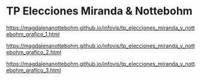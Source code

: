 # TP Elecciones Miranda & Nottebohm

https://magdalenanottebohm.github.io/infovis/tp_elecciones_miranda_y_nottebohm_grafico_1.html

https://magdalenanottebohm.github.io/infovis/tp_elecciones_miranda_y_nottebohm_grafico_2.html

https://magdalenanottebohm.github.io/infovis/tp_elecciones_miranda_y_nottebohm_grafico_3.html

